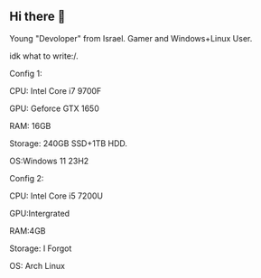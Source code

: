 ## Hi there 👋

Young "Devoloper" from Israel. Gamer and Windows+Linux User.

idk what to write:/.

Config 1:

CPU: Intel Core i7 9700F

GPU: Geforce GTX 1650

RAM: 16GB

Storage: 240GB SSD+1TB HDD.

OS:Windows 11 23H2



Config 2:

CPU: Intel Core i5 7200U

GPU:Intergrated

RAM:4GB

Storage: I Forgot

OS: Arch Linux
